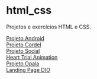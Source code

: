 # html_css
 Projetos e exercícios HTML  e CSS.

<a href="https://carvalholeandro.github.io/desafios_html_css/projeto_android/index.html">Projeto Android</a>
<br>
<a href="https://carvalholeandro.github.io/desafios_html_css/projeto_cordel/index.html">Projeto Cordel</a>
<br>
<a href="https://carvalholeandro.github.io/desafios_html_css/projeto_rede_social/index.html">Projeto Social</a> 
<br>
<a href="https://carvalholeandro.github.io/desafios_html_css/heart_trial_animation/index.html">Heart Trial Animation</a> 
<br>
<a href="https://carvalholeandro.github.io/desafios_html_css/projeto_opala/index.html">Projeto Opala</a>
<br>
<a href="https://carvalholeandro.github.io/desafios_html_css/landing_page_dio/index.html">Landing Page DIO</a>
 
